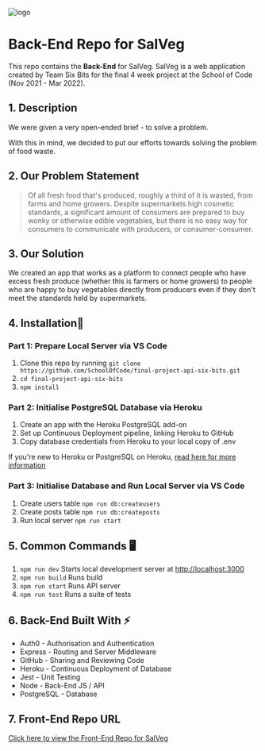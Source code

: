 ![logo](https://user-images.githubusercontent.com/93285219/157888599-5be96246-c9e0-4d6f-8449-649806b4bb60.png)

# Back-End Repo for SalVeg

This repo contains the **Back-End** for SalVeg. 
SalVeg is a web application created by Team Six Bits for the final 4 week project at the School of Code (Nov 2021 - Mar 2022).

## 1. Description

We were given a very open-ended brief - to solve a problem. 

With this in mind, we decided to put our efforts towards solving the problem of food waste.

## 2. Our Problem Statement

> Of all fresh food that's produced, roughly a third of it is wasted, from farms and home growers. Despite supermarkets high cosmetic standards, a significant amount of consumers are prepared to buy wonky or otherwise edible vegetables, but there is no easy way for consumers to communicate with producers, or consumer-consumer.

## 3. Our Solution

We created an app that works as a platform to connect people who have excess fresh produce (whether this is farmers or home growers) to people who are happy to buy vegetables directly from producers even if they don't meet the standards held by supermarkets.


## **4. Installation**🔧

### Part 1: Prepare Local Server via VS Code
1. Clone this repo by running `git clone https://github.com/SchoolOfCode/final-project-api-six-bits.git`
2. `cd final-project-api-six-bits`
3. `npm install`

### Part 2: Initialise PostgreSQL Database via Heroku 
1. Create an app with the Heroku PostgreSQL add-on
2. Set up Continuous Deployment pipeline, linking Heroku to GitHub
3. Copy database credentials from Heroku to your local copy of .env

If you're new to Heroku or PostgreSQL on Heroku, [read here for more information](https://devcenter.heroku.com/categories/heroku-postgres)

### Part 3:  Initialise Database and Run Local Server via VS Code
1. Create users table `npm run db:createusers`
2. Create posts table `npm run db:createposts`
3. Run local server `npm run start`

## 5. Common Commands  🖥️ 

1. `npm run dev` Starts local development server at [http://localhost:3000](http://localhost:3000)
2. `npm run build` Runs build
3. `npm run start` Runs API server
4. `npm run test` Runs a suite of tests

## 6. Back-End Built With ⚡
- Auth0      -    Authorisation and Authentication
- Express    -    Routing and Server Middleware
- GitHub     -    Sharing and Reviewing Code
- Heroku     -    Continuous Deployment of Database
- Jest       -    Unit Testing
- Node       -    Back-End JS / API
- PostgreSQL -    Database


## 7. Front-End Repo URL

[Click here to view the Front-End Repo for SalVeg](https://github.com/SchoolOfCode/final-project-front-end-six-bits.git)

